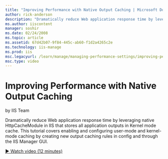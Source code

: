 ```yaml
---
title: "Improving Performance with Native Output Caching | Microsoft Docs"
author: rick-anderson
description: "Dramatically reduce Web application response time by leveraging native HttpCacheModule in IIS that stores all application outputs in Kernel mode cache. This..."
ms.author: iiscontent
manager: soshir
ms.date: 02/24/2008
ms.topic: article
ms.assetid: 67d42b07-9f84-445c-ab60-f1d2a4265c2e
ms.technology: iis-manage
ms.prod: iis
msc.legacyurl: /learn/manage/managing-performance-settings/improving-performance-with-native-output-caching
msc.type: video
---
```

Improving Performance with Native Output Caching
====================
by IIS Team

Dramatically reduce Web application response time by leveraging native HttpCacheModule in IIS that stores all application outputs in Kernel mode cache. This tutorial covers enabling and configuring user-mode and kernel-mode caching by creating new output caching rules in config and through the IIS Manager GUI.

[&#9654; Watch video (12 minutes)](https://channel9.msdn.com/Blogs/IIS-NET-Site-Videos/improving-performance-with-native-output-caching)